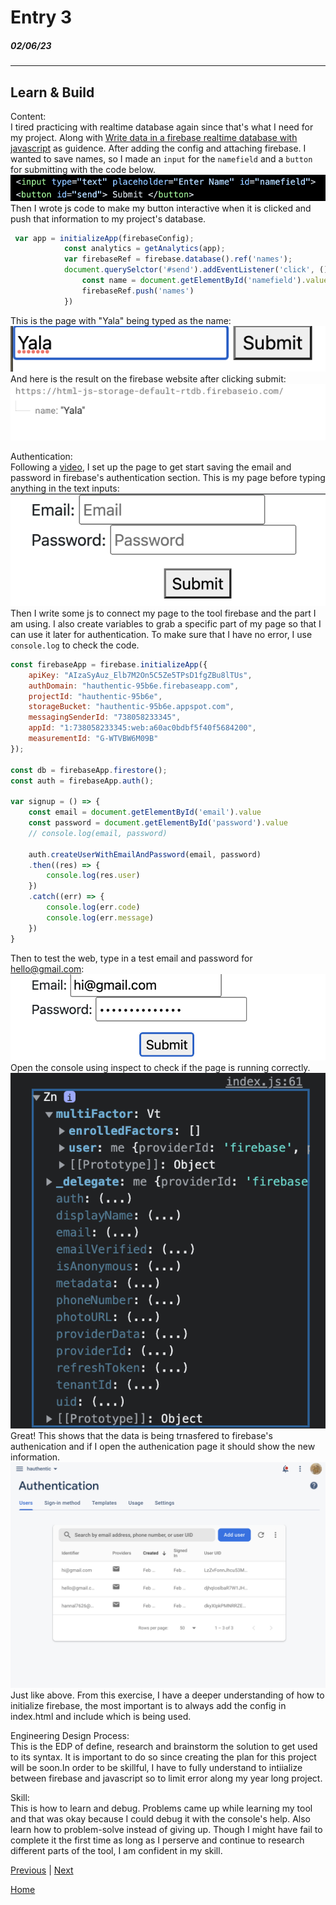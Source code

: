# Entry 3
##### 02/06/23
---
## Learn & Build 

Content: <br>
I tired practicing with realtime database again since that's what I need for my project. Along with [Write data in a firebase realtime database with javascript](https://www.youtube.com/watch?v=VXWmJsv1Vh4) as guidence. After adding the config and attaching firebase. 
I wanted to save names, so I made an `input` for the `namefield` and a `button` for submitting with the code below. <br>
<img src="img/name-html.png"> <br>
Then I wrote js code to make my button interactive when it is clicked and push that information to my project's database. <br>
```js
 var app = initializeApp(firebaseConfig);
            const analytics = getAnalytics(app);
            var firebaseRef = firebase.database().ref('names');
            document.querySelctor('#send').addEventListener('click', ()=>{
                const name = document.getElementById('namefield').value;
                firebaseRef.push('names')
            })
```
This is the page with "Yala" being typed as the name:<br>
<img src="img/name-page.png"><br>
And here is the result on the firebase website after clicking submit: <br>
<img src="img/name-database.png"><br>

Authentication: <br>
Following a [video](https://www.youtube.com/watch?v=fgdpvwEWJ9M), I set up the page to get start saving the email and password in firebase's authentication section. This is my page before typing anything in the text inputs:<br>
<img src="img/emailpass-page.png"><br>
Then I write some js to connect my page to the tool firebase and the part I am using. I also create variables to grab a specific part of my page so that I can use it later for authentication. To make sure that I have no error, I use `console.log` to check the code. <br>

```js
const firebaseApp = firebase.initializeApp({
    apiKey: "AIzaSyAuz_Elb7M2On5C5Ze5TPsD1fgZBu8lTUs",
    authDomain: "hauthentic-95b6e.firebaseapp.com",
    projectId: "hauthentic-95b6e",
    storageBucket: "hauthentic-95b6e.appspot.com",
    messagingSenderId: "738058233345",
    appId: "1:738058233345:web:a60ac0bdbf5f40f5684200",
    measurementId: "G-WTVBW6M09B"
});

const db = firebaseApp.firestore();
const auth = firebaseApp.auth();

var signup = () => {
    const email = document.getElementById('email').value
    const password = document.getElementById('password').value
    // console.log(email, password)

    auth.createUserWithEmailAndPassword(email, password)
    .then((res) => {
        console.log(res.user)
    })
    .catch((err) => {
        console.log(err.code)
        console.log(err.message)
    })
}
```

Then to test the web, type in a test email and password for hello@gmail.com:<br>
<img src="img/emailpass-text.png"><br>
Open the console using inspect to check if the page is running correctly. <br>
<img src="img/emailpass-console.png"><br>
Great! This shows that the data is being trnasfered to firebase's authenication and if I open the authenication page it should show the new information. 
<img src="img/emailpass-work.png"><br>
Just like above.
From this exercise, I have a deeper understanding of how to initialize firebase, the most important is to always add the config in index.html and include which is being used. 


Engineering Design Process:<br>
This is the EDP of define, research and brainstorm the solution to get used to its syntax. It is important to do so since creating the plan for this project will be soon.In order to be skillful, I have to fully understand to intiialize between firebase and javascript so to limit error along my year long project. 

Skill: <br>
This is how to learn and debug. Problems came up while learning my tool and that was okay because I could debug it with the console's help. Also learn how to problem-solve instead of giving up. Though I might have fail to complete it the first time as long as I perserve and continue to research different parts of the tool, I am confident in my skill. 

[Previous](entry02.md) | [Next](entry04.md)

[Home](../README.md)